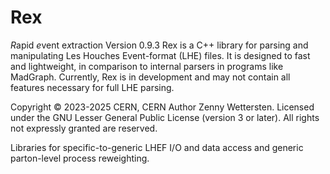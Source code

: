 # Rex

*R*apid *e*vent e*x*traction Version 0.9.3
Rex is a C++ library for parsing and manipulating Les Houches Event-format (LHE) files.
It is designed to fast and lightweight, in comparison to internal parsers in programs like MadGraph.
Currently, Rex is in development and may not contain all features necessary for full LHE parsing.

Copyright © 2023-2025 CERN, CERN Author Zenny Wettersten.
Licensed under the GNU Lesser General Public License (version 3 or later).
All rights not expressly granted are reserved.


Libraries for specific-to-generic LHEF I/O and data access and generic parton-level process reweighting.
